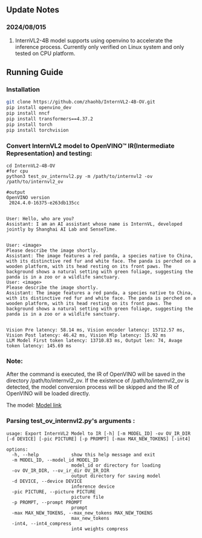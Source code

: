 ## Update Notes
### 2024/08/015
1. InternVL2-4B model supports using openvino to accelerate the inference process. Currently only verified on Linux system and only tested on CPU platform.

## Running Guide
### Installation


```bash
git clone https://github.com/zhaohb/InternVL2-4B-OV.git
pip install openvino_dev 
pip install nncf
pip install transformers==4.37.2
pip install torch
pip install torchvision
```
### Convert InternVL2 model to OpenVINO™ IR(Intermediate Representation) and testing:
```shell
cd InternVL2-4B-OV
#for cpu
python3 test_ov_internvl2.py -m /path/to/internvl2 -ov /path/to/internvl2_ov

#output
OpenVINO version 
 2024.4.0-16375-e263db135cc


User: Hello, who are you?
Assistant: I am an AI assistant whose name is InternVL, developed jointly by Shanghai AI Lab and SenseTime.


User: <image>
Please describe the image shortly.
Assistant: The image features a red panda, a species native to China, with its distinctive red fur and white face. The panda is perched on a wooden platform, with its head resting on its front paws. The background shows a natural setting with green foliage, suggesting the panda is in a zoo or a wildlife sanctuary.
User: <image>
Please describe the image shortly.
Assistant: The image features a red panda, a species native to China, with its distinctive red fur and white face. The panda is perched on a wooden platform, with its head resting on its front paws. The background shows a natural setting with green foliage, suggesting the panda is in a zoo or a wildlife sanctuary.


Vision Pre latency: 58.14 ms, Vision encoder latency: 15712.57 ms, Vision Post latency: 46.42 ms, Vision Mlp latency: 15.92 ms
LLM Model First token latency: 13710.83 ms, Output len: 74, Avage token latency: 145.69 ms
```
### Note:
After the command is executed, the IR of OpenVINO will be saved in the directory /path/to/internvl2_ov. If the existence of /path/to/internvl2_ov is detected, the model conversion process will be skipped and the IR of OpenVINO will be loaded directly.

The model: [Model link](https://hf-mirror.com/OpenGVLab/InternVL2-4B/tree/main)
### Parsing test_ov_internvl2.py's arguments :
```shell
usage: Export InternVL2 Model to IR [-h] [-m MODEL_ID] -ov OV_IR_DIR [-d DEVICE] [-pic PICTURE] [-p PROMPT] [-max MAX_NEW_TOKENS] [-int4]

options:
  -h, --help            show this help message and exit
  -m MODEL_ID, --model_id MODEL_ID
                        model_id or directory for loading
  -ov OV_IR_DIR, --ov_ir_dir OV_IR_DIR
                        output directory for saving model
  -d DEVICE, --device DEVICE
                        inference device
  -pic PICTURE, --picture PICTURE
                        picture file
  -p PROMPT, --prompt PROMPT
                        prompt
  -max MAX_NEW_TOKENS, --max_new_tokens MAX_NEW_TOKENS
                        max_new_tokens
  -int4, --int4_compress
                        int4 weights compress
```

